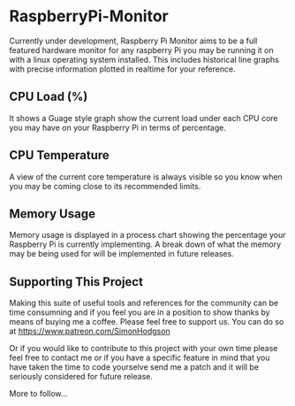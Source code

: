 # RaspberryPi-Monitor

Currently under development, Raspberry Pi Monitor aims to be a full featured hardware monitor for any raspberry Pi you may be running it on with a linux operating system installed. This includes historical line graphs with precise information plotted in realtime for your reference.

## CPU Load (%)

It shows a Guage style graph show the current load under each CPU core you may have on your Raspberry Pi in terms of percentage.

## CPU Temperature

A view of the current core temperature is always visible so you know when you may be coming close to its recommended limits.

## Memory Usage

Memory usage is displayed in a process chart showing the percentage your Raspberry Pi is currently implementing. A break down of what the memory may be being used for will be implemented in future releases.


## Supporting This Project

Making this suite of useful tools and references for the community can be time consumning and if you feel you are in a position to show thanks by means of buying me a coffee. Please feel free to support us. You can do so at https://www.patreon.com/SimonHodgson

Or if you would like to contribute to this project with your own time please feel free to contact me or if you have a specific feature in mind that you have taken the time to code yourselve send me a patch and it will be seriously considered for future release.

More to follow...
